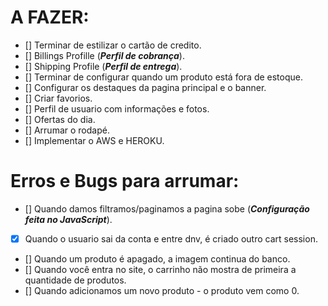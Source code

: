 # A FAZER:
- [] Terminar de estilizar o cartão de credito.
- [] Billings Profille (**_Perfil de cobrança_**).
- [] Shipping Profile (**_Perfil de entrega_**).
- [] Terminar de configurar quando um produto está fora de estoque.
- [] Configurar os destaques da pagina principal e o banner.
- [] Criar favorios.
- [] Perfil de usuario com informações e fotos.
- [] Ofertas do dia.
- [] Arrumar o rodapé.
- [] Implementar o AWS e HEROKU.


# Erros e Bugs para arrumar:
- [] Quando damos filtramos/paginamos a pagina sobe (**_Configuração feita no JavaScript_**).
- [x] Quando o usuario sai da conta e entre dnv, é criado outro cart session.
- [] Quando um produto é apagado, a imagem continua do banco.
- [] Quando você entra no site, o carrinho não mostra de primeira a quantidade de produtos.
- [] Quando adicionamos um novo produto - o produto vem como 0.
